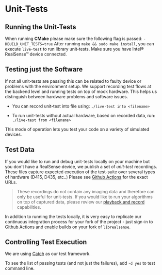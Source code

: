 # Unit-Tests

## Running the Unit-Tests

When running **CMake** please make sure the following flag is passed:
`-DBUILD_UNIT_TESTS=true`
After running `make && sudo make install`, you can execute `live-test` to run library unit-tests. 
Make sure you have Intel® RealSense™ device connected. 

## Testing just the Software

If not all unit-tests are passing this can be related to faulty device or problems with the environment setup. 
We support recording test flows at the backend level and running tests on top of mock hardware. This helps us distinguish between hardware problems and software issues. 

* You can record unit-test into file using:
`./live-test into <filename>`

* To run unit-tests without actual hardware, based on recorded data, run:
`./live-test from <filename>`

This mode of operation lets you test your code on a variety of simulated devices.  

## Test Data

If you would like to run and debug unit-tests locally on your machine but you don't have a RealSense device, we publish a set of *unit-test* recordings. These files capture expected execution of the test-suite over several types of hardware (D415, D435, etc..) 
Please see [Github Actions](https://docs.github.com/en/actions) for the exact URLs. 

> These recordings do not contain any imaging data and therefore can only be useful for unit-tests. If you would like to run your algorithms on top of captured data, please review our [playback and record](https://github.com/IntelRealSense/librealsense/tree/master/src/media) capabilities. 

In addition to running the tests locally, it is very easy to replicate our continuous integration process for your fork of the project - just sign-in to [Github Actions](https://docs.github.com/en/actions) and enable builds on your fork of `librealsense`. 

## Controlling Test Execution

We are using [Catch](https://github.com/philsquared/Catch) as our test framework. 

To see the list of passing tests (and not just the failures), add `-d yes` to test command line.
